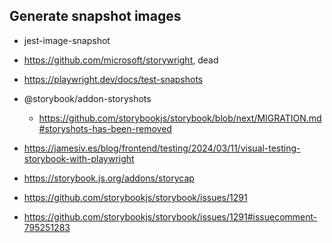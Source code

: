 ## Generate snapshot images

- jest-image-snapshot
- https://github.com/microsoft/storywright, dead
- https://playwright.dev/docs/test-snapshots
- @storybook/addon-storyshots
  - https://github.com/storybookjs/storybook/blob/next/MIGRATION.md#storyshots-has-been-removed
- https://jamesiv.es/blog/frontend/testing/2024/03/11/visual-testing-storybook-with-playwright
- https://storybook.js.org/addons/storycap

- https://github.com/storybookjs/storybook/issues/1291
- https://github.com/storybookjs/storybook/issues/1291#issuecomment-795251283